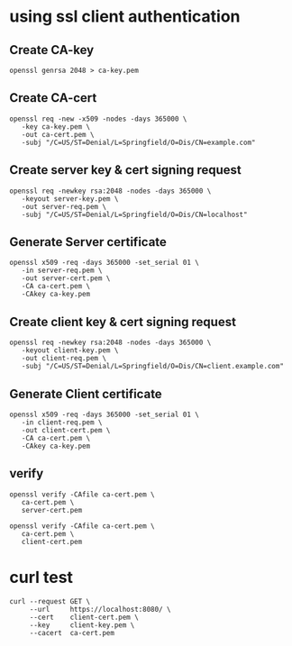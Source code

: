 # using ssl client authentication 

## Create CA-key
```
openssl genrsa 2048 > ca-key.pem
```

## Create CA-cert
```
openssl req -new -x509 -nodes -days 365000 \
   -key ca-key.pem \
   -out ca-cert.pem \
   -subj "/C=US/ST=Denial/L=Springfield/O=Dis/CN=example.com"
```
## Create server key & cert signing request
```
openssl req -newkey rsa:2048 -nodes -days 365000 \
   -keyout server-key.pem \
   -out server-req.pem \
   -subj "/C=US/ST=Denial/L=Springfield/O=Dis/CN=localhost"  
```

## Generate Server certificate
```
openssl x509 -req -days 365000 -set_serial 01 \
   -in server-req.pem \
   -out server-cert.pem \
   -CA ca-cert.pem \
   -CAkey ca-key.pem
```
## Create client key & cert signing request
```
openssl req -newkey rsa:2048 -nodes -days 365000 \
   -keyout client-key.pem \
   -out client-req.pem \
   -subj "/C=US/ST=Denial/L=Springfield/O=Dis/CN=client.example.com" 
```
## Generate Client certificate
```
openssl x509 -req -days 365000 -set_serial 01 \
   -in client-req.pem \
   -out client-cert.pem \
   -CA ca-cert.pem \
   -CAkey ca-key.pem
```
## verify
```
openssl verify -CAfile ca-cert.pem \
   ca-cert.pem \
   server-cert.pem

openssl verify -CAfile ca-cert.pem \
   ca-cert.pem \
   client-cert.pem
```
# curl test 
```
curl --request GET \
     --url     https://localhost:8080/ \
     --cert    client-cert.pem \
     --key     client-key.pem \
     --cacert  ca-cert.pem 
```